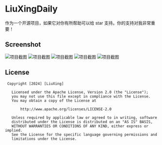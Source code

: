 # LiuXingDaily
作为一个开源项目，如果它对你有所帮助可以给 star 支持。你的支持对我非常重要！

## Screenshot
![项目截图](screenshot/1.1/V1.1Screenshot_20241007_211704.png)
![项目截图](screenshot/1.1/V1.1Screenshot_20241007_211750.png)
![项目截图](screenshot/1.1/V1.1Screenshot_20241007_211835.png)
![项目截图](screenshot/1.2/V1.2Screenshot_20241013_232043.png)
![项目截图](screenshot/1.2/V1.2Screenshot_20241013_232055.png)
## License
```
 Copyright [2024] [LiuXing]

   Licensed under the Apache License, Version 2.0 (the "License");
   you may not use this file except in compliance with the License.
   You may obtain a copy of the License at

       http://www.apache.org/licenses/LICENSE-2.0

   Unless required by applicable law or agreed to in writing, software
   distributed under the License is distributed on an "AS IS" BASIS,
   WITHOUT WARRANTIES OR CONDITIONS OF ANY KIND, either express or implied.
   See the License for the specific language governing permissions and
   limitations under the License.
```
